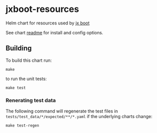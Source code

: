 # jxboot-resources

Helm chart for resources used by [jx boot](https://jenkins-x.io/getting-started/boot/)

See chart [readme](./jxboot-resources/README.md) for install and config options.


## Building

To build this chart run:

``` 
make
```

to run the unit tests:

```
make test

```      

### Renerating test data

The following command will regenerate the test files in `tests/test_data/*/expected/**/*.yaml` if the underlying charts change:

```
make test-regen

```      
